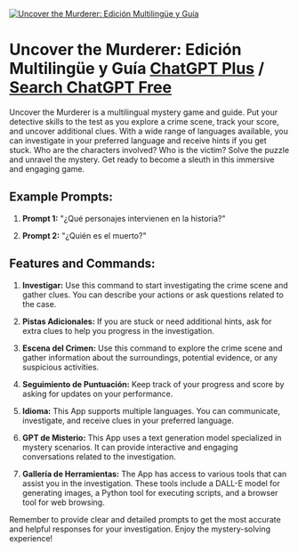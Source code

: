 
[![Uncover the Murderer: Edición Multilingüe y Guía](https://files.oaiusercontent.com/file-okWld4NykgLWRdb2ienNsfDF?se=2123-10-17T21%3A56%3A33Z&sp=r&sv=2021-08-06&sr=b&rscc=max-age%3D31536000%2C%20immutable&rscd=attachment%3B%20filename%3D1e2430cf-c354-4895-8313-3cde4f4d0ce6.png&sig=Md%2BxpPMRvUaOZb65L5ro9NbbZ5XBo/vHpIlF1sQ2A4w%3D)](https://chat.openai.com/g/g-Ra9l1s6vK-uncover-the-murderer-edicion-multilingue-y-guia)

# Uncover the Murderer: Edición Multilingüe y Guía [ChatGPT Plus](https://chat.openai.com/g/g-Ra9l1s6vK-uncover-the-murderer-edicion-multilingue-y-guia) / [Search ChatGPT Free](https://gptcall.net/index.html#/?search=Uncover%20the%20Murderer%3A%20Edici%C3%B3n%20Multiling%C3%BCe%20y%20Gu%C3%ADa)

Uncover the Murderer is a multilingual mystery game and guide. Put your detective skills to the test as you explore a crime scene, track your score, and uncover additional clues. With a wide range of languages available, you can investigate in your preferred language and receive hints if you get stuck. Who are the characters involved? Who is the victim? Solve the puzzle and unravel the mystery. Get ready to become a sleuth in this immersive and engaging game.

## Example Prompts:

1. **Prompt 1:** "¿Qué personajes intervienen en la historia?"

2. **Prompt 2:** "¿Quién es el muerto?"

## Features and Commands:

1. **Investigar:** Use this command to start investigating the crime scene and gather clues. You can describe your actions or ask questions related to the case.

2. **Pistas Adicionales:** If you are stuck or need additional hints, ask for extra clues to help you progress in the investigation.

3. **Escena del Crimen:** Use this command to explore the crime scene and gather information about the surroundings, potential evidence, or any suspicious activities.

4. **Seguimiento de Puntuación:** Keep track of your progress and score by asking for updates on your performance.

5. **Idioma:** This App supports multiple languages. You can communicate, investigate, and receive clues in your preferred language.

6. **GPT de Misterio:** This App uses a text generation model specialized in mystery scenarios. It can provide interactive and engaging conversations related to the investigation.

7. **Gallería de Herramientas:** The App has access to various tools that can assist you in the investigation. These tools include a DALL-E model for generating images, a Python tool for executing scripts, and a browser tool for web browsing.

Remember to provide clear and detailed prompts to get the most accurate and helpful responses for your investigation. Enjoy the mystery-solving experience!


